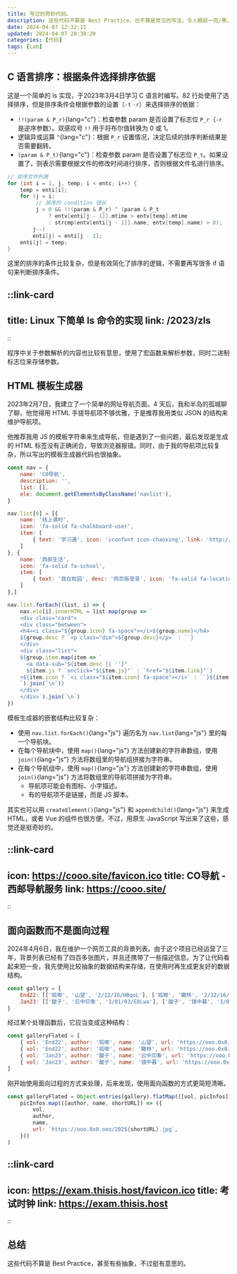 ```yaml
---
title: 写过的奇妙代码。
description: 这些代码不算是 Best Practice，也不算是常见的写法，令人眼前一亮/黑。
date: 2024-04-07 12:32:11
updated: 2024-04-07 20:38:20
categories: [代码]
tags: [Lab]
---
```


## C 语言排序：根据条件选择排序依据

这是一个简单的 ls 实现，于2023年3月4日学习 C 语言时编写。82 行处使用了选择排序，但是排序条件会根据参数的设置（`-t` `-r`）来选择排序的依据：

- `!!(param & P_r)`{lang="c"}：检查参数 param 是否设置了标志位 `P_r`（`-r` 是逆序参数）。双感叹号 `!!` 用于将布尔值转换为 0 或 1。
- 逻辑异或运算 `^`{lang="c"}：根据 `P_r` 设置情况，决定后续的排序判断结果是否需要翻转。
- `(param & P_t)`{lang="c"}：检查参数 param 是否设置了标志位 `P_t`。如果设置了，则表示需要根据文件的修改时间进行排序，否则根据文件名进行排序。

```c
// 排序文件列表
for (int i = 1, j, temp; i < entc; i++) {
    temp = enti[i];
    for (j = i;
         // 排序的 condition 很长
         j > 0 && !!(param & P_r) ^ (param & P_t
             ? entv[enti[j - 1]].mtime > entv[temp].mtime
             : strcmp(entv[enti[j - 1]].name, entv[temp].name) > 0);
        j--)
        enti[j] = enti[j - 1];
    enti[j] = temp;
}
```

这里的排序的条件比较复杂，但是有效简化了排序的逻辑，不需要再写很多 if 语句来判断排序条件。

::link-card
---
title: Linux 下简单 ls 命令的实现
link: /2023/zls
---
::

程序中关于参数解析的内容也比较有意思，使用了宏函数来解析参数，同时二进制标志位来存储参数。

## HTML 模板生成器

2023年2月7日，我建立了一个简单的网址导航页面。4 天后，我和半岛的孤城聊了聊，他觉得用 HTML 手搓导航项不够优雅，于是推荐我用类似 JSON 的结构来维护导航项。

他推荐我用 JS 的模板字符串来生成导航，但是遇到了一些问题，最后发现是生成的 HTML 标签没有正确闭合，导致浏览器报错。同时，由于我的导航项比较复杂，所以写出的模板生成器代码也很抽象。

```js
const nav = {
    name: 'CO导航',
    description: '',
    list: [],
    ele: document.getElementsByClassName('navlist'),
}

nav.list[0] = [{
    name: '线上课时',
    icon: 'fa-solid fa-chalkboard-user',
    item: [
        { text: '学习通', icon: 'iconfont icon-chaoxing', link: 'http://i.chaoxing.com/' },
    ]
}, {
    name: '西邮生活',
    icon: 'fa-solid fa-school',
    item: [
        { text: '我在校园', desc: '网页版登录', icon: 'fa-solid fa-location-dot', js: 'dialog.showMsg(this.textContent)' },
    ]
},]

nav.list.forEach((list, i) => {
    nav.ele[i].innerHTML = list.map(group => `
    <div class="card">
    <div class="between">
    <h4><i class="${group.icon} fa-space"></i>${group.name}</h4>
    ${group.desc ? `<p class="dim">${group.desc}</p>` : ``}
    </div>
    <div class="list">
    ${group.item.map(item => `
      <a data-sub="${item.desc || ''}"
      ${item.js ? `onclick="${item.js}"` : `href="${item.link}"`}
    >${item.icon ? `<i class="${item.icon} fa-space"></i>` : ``}${item.text}</a>
    `).join(`\n`)}
    </div>
    </div>`).join(`\n`)
})
```

模板生成器的嵌套结构比较复杂：

- 使用 `nav.list.forEach()`{lang="js"} 遍历名为 `nav.list`{lang="js"} 里的每一个导航块。
- 在每个导航块中，使用 `map()`{lang="js"} 方法创建新的字符串数组，使用 `join()`{lang="js"} 方法将数组里的导航组拼接为字符串。
- 在每个导航组中，使用 `map()`{lang="js"} 方法创建新的字符串数组，使用 `join()`{lang="js"} 方法将数组里的导航项拼接为字符串。
  - 导航项可能会有图标、小字描述。
  - 有的导航项不是链接，而是 JS 脚本。

其实也可以用 `createElement()`{lang="js"} 和 `appendChild()`{lang="js"} 来生成 HTML，或者 Vue 的组件也很方便。不过，用原生 JavaScript 写出来了这些，感觉还是挺奇妙的。

::link-card
---
icon: https://cooo.site/favicon.ico
title: CO导航 - 西邮导航服务
link: https://cooo.site/
---
::

## 面向函数而不是面向过程

2024年4月6日，我在维护一个网页工具的背景列表。由于这个项目已经运营了三年，背景列表已经有了四百多张图片，并且还携带了一些描述信息。为了让代码看起来短一些，我先使用比较抽象的数据结构来存储，在使用时再生成更友好的数据结构。

```js
const gallery = {
    End22: [['呱唧', '山望', '2/12/16/HBqoL'], ['呱唧', '瞰林', '2/12/16/HBBGX'],],
    Jan23: [['酸子', '云中印象', '3/01/03/E8Lwa'], ['酸子', '镜中暮', '3/01/03/E8HSK'],],
}
```

经过某个处理函数后，它应当变成这种结构：

```js
const galleryFlated = [
    { vol: 'End22', author: '呱唧', name: '山望', url: 'https://ooo.0x0.ooo/2022/12/16/HBqoL.jpg' },
    { vol: 'End22', author: '呱唧', name: '瞰林', url: 'https://ooo.0x0.ooo/2022/12/16/HBBGX.jpg' },
    { vol: 'Jan23', author: '酸子', name: '云中印象', url: 'https://ooo.0x0.ooo/2023/01/03/E8Lwa.jpg' },
    { vol: 'Jan23', author: '酸子', name: '镜中暮', url: 'https://ooo.0x0.ooo/2023/01/03/E8HSK.jpg' }
]
```

刚开始使用面向过程的方式来处理，后来发现，使用面向函数的方式更简短清晰。

```js
const galleryFlated = Object.entries(gallery).flatMap(([vol, picInfos]) =>
    picInfos.map(([author, name, shortURL]) => ({
        vol,
        author,
        name,
        url: `https://ooo.0x0.ooo/202${shortURL}.jpg`,
    }))
)
```

::link-card
---
icon: https://exam.thisis.host/favicon.ico
title: 考试时钟
link: https://exam.thisis.host
---
::

## 总结

这些代码不算是 Best Practice，甚至有些抽象，不过挺有意思的。
